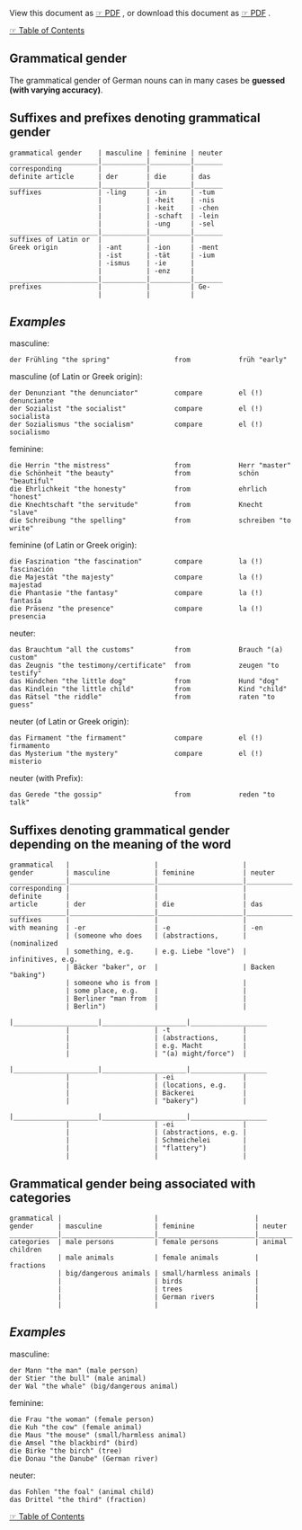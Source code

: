 
View this document as [☞ PDF](https://github.com/deduke-men-a-selanna/angel_/blob/main/Grammatical-Gender.pdf) , or download this document as [☞ PDF](https://raw.githubusercontent.com/deduke-men-a-selanna/angel_/main/Grammatical-Gender.pdf) .

[☞ Table of Contents](https://github.com/deduke-men-a-selanna/angel_/blob/main/Readme.md)

**Grammatical gender**
--

The grammatical gender of German nouns can in many cases be **guessed (with varying accuracy)**.

Suffixes and prefixes denoting grammatical gender
--

    grammatical gender    | masculine | feminine | neuter
    ______________________|___________|__________|_______
    corresponding         |           |          |
    definite article      | der       | die      | das
    ______________________|___________|__________|_______
    suffixes              | -ling     | -in      | -tum
                          |           | -heit    | -nis
                          |           | -keit    | -chen
                          |           | -schaft  | -lein
                          |           | -ung     | -sel
    ______________________|___________|__________|_______
    suffixes of Latin or  |           |          |
    Greek origin          | -ant      | -ion     | -ment
                          | -ist      | -tät     | -ium
                          | -ismus    | -ie      |
                          |           | -enz     |
    ______________________|___________|__________|_______
    prefixes              |           |          | Ge-
                          |           |          |


*Examples*
--

masculine:

    der Frühling "the spring"                from            früh "early"

masculine (of Latin or Greek origin):

    der Denunziant "the denunciator"         compare         el (!) denunciante
    der Sozialist "the socialist"            compare         el (!) socialista
    der Sozialismus "the socialism"          compare         el (!) socialismo

feminine:

    die Herrin "the mistress"                from            Herr "master"
    die Schönheit "the beauty"               from            schön "beautiful"
    die Ehrlichkeit "the honesty"            from            ehrlich "honest"
    die Knechtschaft "the servitude"         from            Knecht "slave"
    die Schreibung "the spelling"            from            schreiben "to write"

feminine (of Latin or Greek origin):

    die Faszination "the fascination"        compare         la (!) fascinación
    die Majestät "the majesty"               compare         la (!) majestad
    die Phantasie "the fantasy"              compare         la (!) fantasía
    die Präsenz "the presence"               compare         la (!) presencia

neuter:

    das Brauchtum "all the customs"          from            Brauch "(a) custom"
    das Zeugnis "the testimony/certificate"  from            zeugen "to testify"
    das Hündchen "the little dog"            from            Hund "dog"
    das Kindlein "the little child"          from            Kind "child"
    das Rätsel "the riddle"                  from            raten "to guess"

neuter (of Latin or Greek origin):

    das Firmament "the firmament"            compare         el (!) firmamento
    das Mysterium "the mystery"              compare         el (!) misterio

neuter (with Prefix):

    das Gerede "the gossip"                  from            reden "to talk"


Suffixes denoting grammatical gender depending on the meaning of the word
--

    grammatical   |                     |                     |
    gender        | masculine           | feminine            | neuter
    ______________|_____________________|_____________________|___________________
    corresponding |                     |                     |
    definite      |                     |                     |
    article       | der                 | die                 | das
    ______________|_____________________|_____________________|___________________
    suffixes      |                     |                     |
    with meaning  | -er                 | -e                  | -en
                  | (someone who does   | (abstractions,      | (nominalized
                  | something, e.g.     | e.g. Liebe "love")  | infinitives, e.g.
                  | Bäcker "baker", or  |                     | Backen "baking")
                  | someone who is from |                     |
                  | some place, e.g.    |                     |
                  | Berliner "man from  |                     |
                  | Berlin")            |                     |
                  |_____________________|_____________________|___________________
                  |                     | -t                  |
                  |                     | (abstractions,      |
                  |                     | e.g. Macht          |
                  |                     | "(a) might/force")  |
                  |_____________________|_____________________|___________________
                  |                     | -ei                 |
                  |                     | (locations, e.g.    |
                  |                     | Bäckerei            |
                  |                     | "bakery")           |
                  |_____________________|_____________________|___________________
                  |                     | -ei                 |
                  |                     | (abstractions, e.g. |
                  |                     | Schmeichelei        |
                  |                     | "flattery")         |
                  |                     |                     |

Grammatical gender being associated with categories
--

    grammatical |                       |                        |
    gender      | masculine             | feminine               | neuter
    ____________|_______________________|________________________|_________________
    categories  | male persons          | female persons         | animal children
                | male animals          | female animals         | fractions
                | big/dangerous animals | small/harmless animals |
                |                       | birds                  |
                |                       | trees                  |
                |                       | German rivers          |
                |                       |                        |

*Examples*
--

masculine:

    der Mann "the man" (male person)
    der Stier "the bull" (male animal)
    der Wal "the whale" (big/dangerous animal)

feminine:

    die Frau "the woman" (female person)
    die Kuh "the cow" (female animal)
    die Maus "the mouse" (small/harmless animal)
    die Amsel "the blackbird" (bird)
    die Birke "the birch" (tree)
    die Donau "the Danube" (German river)

neuter:

    das Fohlen "the foal" (animal child)
    das Drittel "the third" (fraction)


[☞ Table of Contents](https://github.com/deduke-men-a-selanna/angel_/blob/main/Readme.md)



